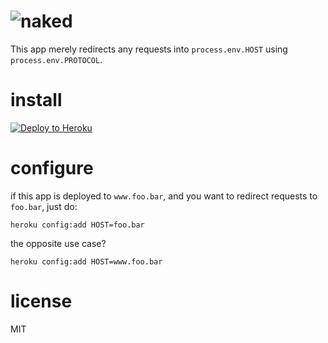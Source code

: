 # ![naked][1]

This app merely redirects any requests into `process.env.HOST` using `process.env.PROTOCOL`.

# install

[![Deploy to Heroku][2]][3]

# configure

if this app is deployed to `www.foo.bar`, and you want to redirect requests to `foo.bar`, just do:

```shell
heroku config:add HOST=foo.bar
```

the opposite use case?

```shell
heroku config:add HOST=www.foo.bar
```

# license

MIT

[1]: https://raw.github.com/bevacqua/naked/master/logo.png
[2]: https://www.herokucdn.com/deploy/button.png
[3]: https://heroku.com/deploy?template=https://github.com/bevacqua/naked
